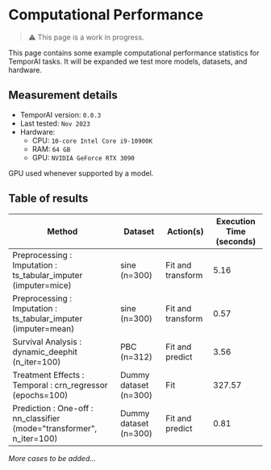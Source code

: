 # Computational Performance

> ⚠️ This page is a work in progress.

This page contains some example computational performance statistics for TemporAI tasks. It will be expanded we test more models, datasets, and hardware.



## Measurement details
- TemporAI version: `0.0.3`
- Last tested: `Nov 2023`
- Hardware:
    - CPU: `10-core Intel Core i9-10900K`
    - RAM: `64 GB`
    - GPU: `NVIDIA GeForce RTX 3090`

GPU used whenever supported by a model.



## Table of results
| Method | Dataset | Action(s) | Execution Time (seconds) |
|------|------|------|------------------------|
| Preprocessing : Imputation : ts_tabular_imputer (imputer=mice)  |  sine (n=300)  |  Fit and transform | 5.16 |
| Preprocessing : Imputation : ts_tabular_imputer (imputer=mean)  |  sine (n=300)  |  Fit and transform | 0.57 |
| Survival Analysis : dynamic_deephit (n_iter=100)  |  PBC (n=312)  |  Fit and predict | 3.56 |
| Treatment Effects : Temporal : crn_regressor (epochs=100)  |  Dummy dataset (n=300)  |  Fit | 327.57 |
| Prediction : One-off : nn_classifier (mode="transformer", n_iter=100)  |  Dummy dataset (n=300)  |  Fit and predict | 0.81 |

*More cases to be added...*
